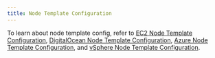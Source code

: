 ```yaml
---
title: Node Template Configuration
---
```


<head>
  <link rel="canonical" href="https://ranchermanager.docs.rancher.com/pages-for-subheaders/node-template-configuration"/>
</head>

To learn about node template config, refer to [EC2 Node Template Configuration](../reference-guides/cluster-configuration/downstream-cluster-configuration/node-template-configuration/amazon-ec2.md), [DigitalOcean Node Template Configuration](../reference-guides/cluster-configuration/downstream-cluster-configuration/node-template-configuration/digitalocean.md), [Azure Node Template Configuration](../reference-guides/cluster-configuration/downstream-cluster-configuration/node-template-configuration/azure.md), and [vSphere Node Template Configuration](../pages-for-subheaders/creating-a-vsphere-cluster.md).
